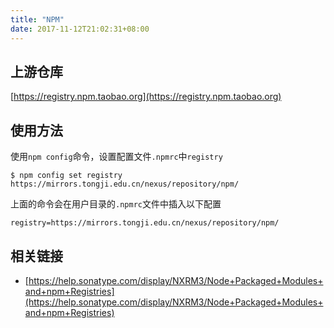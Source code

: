 ```yaml
---
title: "NPM"
date: 2017-11-12T21:02:31+08:00
---
```


## 上游仓库

[https://registry.npm.taobao.org](https://registry.npm.taobao.org)

## 使用方法

使用`npm config`命令，设置配置文件`.npmrc`中`registry`

```
$ npm config set registry https://mirrors.tongji.edu.cn/nexus/repository/npm/
```

上面的命令会在用户目录的`.npmrc`文件中插入以下配置

```
registry=https://mirrors.tongji.edu.cn/nexus/repository/npm/
```

## 相关链接

- [https://help.sonatype.com/display/NXRM3/Node+Packaged+Modules+and+npm+Registries](https://help.sonatype.com/display/NXRM3/Node+Packaged+Modules+and+npm+Registries)
